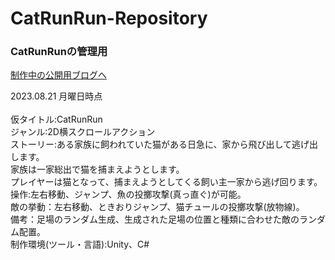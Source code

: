 # CatRunRun-Repository
### CatRunRunの管理用 
[制作中の公開用ブログへ](http://temugame.web.fc2.com/temu-game.html)　

2023.08.21 月曜日時点<br><br>
仮タイトル:CatRunRun<br>
ジャンル:2D横スクロールアクション<br>
ストーリー:ある家族に飼われていた猫がある日急に、家から飛び出して逃げ出します。<br>
家族は一家総出で猫を捕まえようとします。<br>
プレイヤーは猫となって、捕まえようとしてくる飼い主一家から逃げ回ります。<br>
操作:左右移動、ジャンプ、魚の投擲攻撃(真っ直ぐ)が可能。<br>
敵の挙動：左右移動、ときおりジャンプ、猫チュールの投擲攻撃(放物線)。<br>
備考：足場のランダム生成、生成された足場の位置と種類に合わせた敵のランダム配置。<br>
制作環境(ツール・言語):Unity、C#
